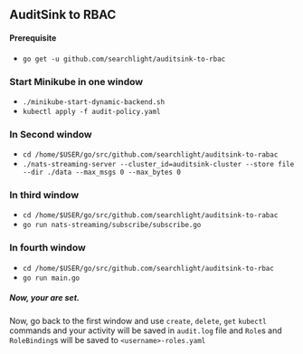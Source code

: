 ## AuditSink to RBAC

#### Prerequisite

 - `go get -u github.com/searchlight/auditsink-to-rbac`
### Start Minikube in one window
 - `./minikube-start-dynamic-backend.sh`
 - `kubectl apply -f audit-policy.yaml`

### In Second window
 - `cd /home/$USER/go/src/github.com/searchlight/auditsink-to-rabac`
 - `./nats-streaming-server --cluster_id=auditsink-cluster --store file --dir ./data --max_msgs 0 --max_bytes 0`

### In third window
 - `cd /home/$USER/go/src/github.com/searchlight/auditsink-to-rabac`
 - `go run nats-streaming/subscribe/subscribe.go`

### In fourth window
 - `cd /home/$USER/go/src/github.com/searchlight/auditsink-to-rbac`
 - `go run main.go`
 
 
##### Now, your are set.
Now, go back to the first window and use `create`, `delete`, `get` `kubectl` commands and your activity will be saved in `audit.log` file and `Role`s and `RoleBinding`s will be saved to `<username>-roles.yaml`